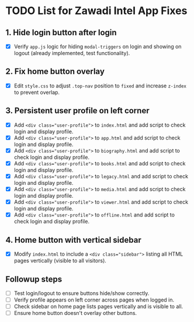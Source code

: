 # TODO List for Zawadi Intel App Fixes

## 1. Hide login button after login
- [x] Verify `app.js` logic for hiding `modal-triggers` on login and showing on logout (already implemented, test functionality).

## 2. Fix home button overlay
- [x] Edit `style.css` to adjust `.top-nav` position to `fixed` and increase `z-index` to prevent overlap.

## 3. Persistent user profile on left corner
- [x] Add `<div class="user-profile">` to `index.html` and add script to check login and display profile.
- [x] Add `<div class="user-profile">` to `app.html` and add script to check login and display profile.
- [x] Add `<div class="user-profile">` to `biography.html` and add script to check login and display profile.
- [x] Add `<div class="user-profile">` to `books.html` and add script to check login and display profile.
- [x] Add `<div class="user-profile">` to `legacy.html` and add script to check login and display profile.
- [x] Add `<div class="user-profile">` to `media.html` and add script to check login and display profile.
- [x] Add `<div class="user-profile">` to `viewer.html` and add script to check login and display profile.
- [x] Add `<div class="user-profile">` to `offline.html` and add script to check login and display profile.

## 4. Home button with vertical sidebar
- [x] Modify `index.html` to include a `<div class="sidebar">` listing all HTML pages vertically (visible to all visitors).

## Followup steps
- [ ] Test login/logout to ensure buttons hide/show correctly.
- [ ] Verify profile appears on left corner across pages when logged in.
- [ ] Check sidebar on home page lists pages vertically and is visible to all.
- [ ] Ensure home button doesn't overlay other buttons.
